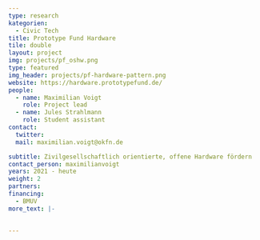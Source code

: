 ```yaml
---
type: research
kategorien:
  - Civic Tech
title: Prototype Fund Hardware
tile: double
layout: project
img: projects/pf_oshw.png
type: featured
img_header: projects/pf-hardware-pattern.png
website: https://hardware.prototypefund.de/
people:
  - name: Maximilian Voigt
    role: Project lead
  - name: Jules Strahlmann
    role: Student assistant
contact:
  twitter:
  mail: maximilian.voigt@okfn.de

subtitle: Zivilgesellschaftlich orientierte, offene Hardware fördern
contact_person: maximilianvoigt
years: 2021 - heute
weight: 2
partners:
financing:
  - BMUV
more_text: |-
    

---
```



